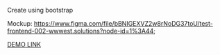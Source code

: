 Create using bootstrap

Mockup: https://www.figma.com/file/bBNIGEXVZ2w8rNoDG37toU/test-frontend-002-wwwest.solutions?node-id=1%3A44;

[DEMO LINK](https://sTorba24.github.io/layout_maschine/)